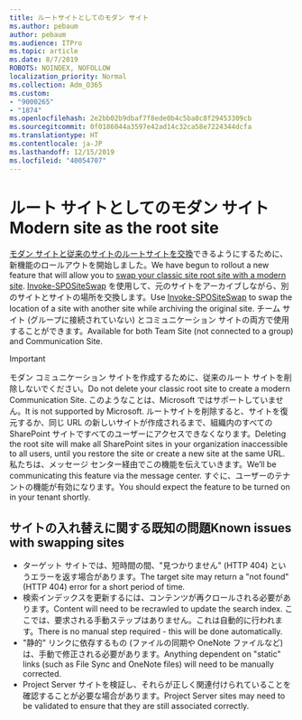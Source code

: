 ```yaml
---
title: ルートサイトとしてのモダン サイト
ms.author: pebaum
author: pebaum
ms.audience: ITPro
ms.topic: article
ms.date: 8/7/2019
ROBOTS: NOINDEX, NOFOLLOW
localization_priority: Normal
ms.collection: Adm_O365
ms.custom:
- "9000265"
- "1874"
ms.openlocfilehash: 2e2bb02b9dbaf7f8ede0b4c5ba8c8f29453309cb
ms.sourcegitcommit: 0f0186044a3597e42ad14c32ca58e7224344dcfa
ms.translationtype: HT
ms.contentlocale: ja-JP
ms.lasthandoff: 12/15/2019
ms.locfileid: "40054707"
---
```

# <a name="modern-site-as-root-site"></a><span data-ttu-id="c2b0e-102">ルート サイトとしてのモダン サイト</span><span class="sxs-lookup"><span data-stu-id="c2b0e-102">Modern site as the root site</span></span>

<span data-ttu-id="c2b0e-103">[モダン サイトと従来のサイトのルートサイトを交換](https://docs.microsoft.com/sharepoint/modern-root-site)できるようにするために、新機能のロールアウトを開始しました。</span><span class="sxs-lookup"><span data-stu-id="c2b0e-103">We have begun to rollout a new feature that will allow you to [swap your classic site root site with a modern site](https://docs.microsoft.com/sharepoint/modern-root-site).</span></span> <span data-ttu-id="c2b0e-104">[Invoke-SPOSiteSwap](https://docs.microsoft.com/powershell/module/sharepoint-online/invoke-spositeswap?view=sharepoint-ps) を使用して、元のサイトをアーカイブしながら、別のサイトとサイトの場所を交換します。</span><span class="sxs-lookup"><span data-stu-id="c2b0e-104">Use [Invoke-SPOSiteSwap](https://docs.microsoft.com/powershell/module/sharepoint-online/invoke-spositeswap?view=sharepoint-ps) to swap the location of a site with another site while archiving the original site.</span></span> <span data-ttu-id="c2b0e-105">チーム サイト (グループに接続されていない) とコミュニケーション サイトの両方で使用することができます。</span><span class="sxs-lookup"><span data-stu-id="c2b0e-105">Available for both Team Site (not connected to a group) and Communication Site.</span></span>

>[!Important]
> <span data-ttu-id="c2b0e-106">モダン コミュニケーション サイトを作成するために、従来のルート サイトを削除しないでください。</span><span class="sxs-lookup"><span data-stu-id="c2b0e-106">Do not delete your classic root site to create a modern Communication Site.</span></span> <span data-ttu-id="c2b0e-107">このようなことは、Microsoft ではサポートしていません。</span><span class="sxs-lookup"><span data-stu-id="c2b0e-107">It is not supported by Microsoft.</span></span> <span data-ttu-id="c2b0e-108">ルートサイトを削除すると、サイトを復元するか、同じ URL の新しいサイトが作成されるまで、組織内のすべての SharePoint サイトですべてのユーザーにアクセスできなくなります。</span><span class="sxs-lookup"><span data-stu-id="c2b0e-108">Deleting the root site will make all SharePoint sites in your organization inaccessible to all users, until you restore the site or create a new site at the same URL.</span></span> <span data-ttu-id="c2b0e-109">私たちは、メッセージ センター経由でこの機能を伝えていきます。</span><span class="sxs-lookup"><span data-stu-id="c2b0e-109">We’ll be communicating this feature via the message center.</span></span> <span data-ttu-id="c2b0e-110">すぐに、ユーザーのテナントの機能が有効になります。</span><span class="sxs-lookup"><span data-stu-id="c2b0e-110">You should expect the feature to be turned on in your tenant shortly.</span></span>

## <a name="known-issues-with-swapping-sites"></a><span data-ttu-id="c2b0e-111">サイトの入れ替えに関する既知の問題</span><span class="sxs-lookup"><span data-stu-id="c2b0e-111">Known issues with swapping sites</span></span>
- <span data-ttu-id="c2b0e-112">ターゲット サイトでは、短時間の間、"見つかりません" (HTTP 404) というエラーを返す場合があります。</span><span class="sxs-lookup"><span data-stu-id="c2b0e-112">The target site may return a "not found" (HTTP 404) error for a short period of time.</span></span>
- <span data-ttu-id="c2b0e-113">検索インデックスを更新するには、コンテンツが再クロールされる必要があります。</span><span class="sxs-lookup"><span data-stu-id="c2b0e-113">Content will need to be recrawled to update the search index.</span></span> <span data-ttu-id="c2b0e-114">ここでは、要求される手動ステップはありません。これは自動的に行われます。</span><span class="sxs-lookup"><span data-stu-id="c2b0e-114">There is no manual step required - this will be done automatically.</span></span>
- <span data-ttu-id="c2b0e-115">"静的" リンクに依存するもの (ファイルの同期や OneNote ファイルなど) は、手動で修正される必要があります。</span><span class="sxs-lookup"><span data-stu-id="c2b0e-115">Anything dependent on "static" links (such as File Sync and OneNote files) will need to be manually corrected.</span></span>
- <span data-ttu-id="c2b0e-116">Project Server サイトを検証し、それらが正しく関連付けられていることを確認することが必要な場合があります。</span><span class="sxs-lookup"><span data-stu-id="c2b0e-116">Project Server sites may need to be validated to ensure that they are still associated correctly.</span></span> 

